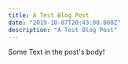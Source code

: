 ```yaml
---
title: A Test Blog Post
date: "2019-10-07T20:43:00.000Z"
description: "A Test Blog Post"
---
```


Some Text in the post's body!